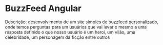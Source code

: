 <h1>BuzzFeed Angular</h1>

<p>
  Descrição: desenvolvimento de um site simples de buzzfeed personalizado, onde temos
  perguntas para um usuários que vai levar o mesmo a uma resposta definido o que nosso 
  usuário é um heroi, um vilão, uma celebridade, um personagem da ficção entre outros
</p>
